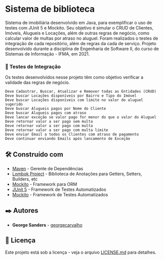 # Sistema de biblioteca

Sistema de imobiliária desenvolvido em Java, para exemplificar o uso de testes com JUnit 5 e Mockito.
Seu objetivo é simular o CRUD de Clientes, Imóveis, Alugueis e Locações, além de outras regras de negócio, como calcular valor de multas por atraso no aluguel.
Foram realizados o testes de integração de cada repositório, além de regras da cada de serviço.
Projeto desenvolvido durante a disciplina de Engenharia de Software II, do curso de Sistemas de Informação - IFMA, em 2021.

### 🔩 Testes de Integração

Os testes desenvolvidos nesse projeto têm como objetivo verificar a validade das regras de negócio.

```
Deve Cadastrar, Buscar, Atualizar e Remover todas as Entidades (CRUD) 
Deve buscar Locações disponíveis por Bairro e Tipo do Imóvel
Deve buscar Locações disponíveis com limite no valor do aluguel sugerido
Deve buscar Alugueis pagos por Nome do Cliente
Deve buscar Alugueis pagos com atraso
Deve lancar exceção se valor pago for menor do que o valor do Aluguel
Deve retornar valor a ser pago sem multa
Deve retornar valor a ser pago com multa
Deve retornar valor a ser pago com multa limite
Deve enviar Email a todos os Clientes com atraso de pagamento
Deve continuar enviando Emails após lancamento de Exceção
```

## 🛠️ Construído com

* [Maven](https://maven.apache.org/) - Gerente de Dependências
* [Lombok Project](https://projectlombok.org/) - Biblioteca de Anotações para Getters, Setters, Builders, etc
* [Mockito](https://hibernate.org/) - Framework para ORM
* [JUnit 5](https://junit.org/junit5/) - Framework de Testes Automatizados
* [Mockito](https://site.mockito.org/) - Framework de Testes Automatizados

## ✒️ Autores

* **George Sanders** - [georgecarvalho](https://github.com/georgecarvalho)

## 📄 Licença

Este projeto está sob a licença - veja o arquivo [LICENSE.md](https://github.com/georgecarvalho/imobiliaria/blob/main/LICENSE) para detalhes.
